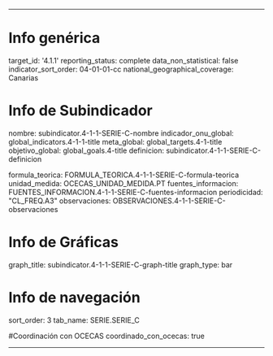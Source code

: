 ---

# Info genérica
target_id: '4.1.1'
reporting_status: complete
data_non_statistical: false
indicator_sort_order: 04-01-01-cc
national_geographical_coverage: Canarias

# Info de Subindicador
nombre: subindicator.4-1-1-SERIE-C-nombre
indicador_onu_global: global_indicators.4-1-1-title
meta_global: global_targets.4-1-title
objetivo_global: global_goals.4-title
definicion: subindicator.4-1-1-SERIE-C-definicion

formula_teorica: FORMULA_TEORICA.4-1-1-SERIE-C-formula-teorica
unidad_medida: OCECAS_UNIDAD_MEDIDA.PT
fuentes_informacion: FUENTES_INFORMACION.4-1-1-SERIE-C-fuentes-informacion
periodicidad: "CL_FREQ.A3"
observaciones: OBSERVACIONES.4-1-1-SERIE-C-observaciones

# Info de Gráficas
graph_title: subindicator.4-1-1-SERIE-C-graph-title
graph_type: bar

# Info de navegación
sort_order: 3
tab_name: SERIE.SERIE_C

#Coordinación con OCECAS
coordinado_con_ocecas: true

---